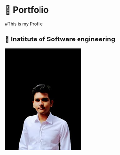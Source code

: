 # :beginner: Portfolio
#This is my Profile
## :rocket: **Institute of Software engineering**

![Image of Amayuru](assets/images/WhatsApp%20Image%202021-11-07%20at%2010.42.06%20PM.jpeg)